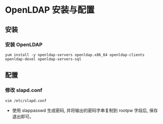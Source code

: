 # OpenLDAP 安装与配置

## 安装
### 安装 OpenLDAP
`yum install -y openldap-servers openldap.x86_64 openldap-clients openldap-devel openldap-servers-sql`


## 配置

### 修改 slapd.conf
`vim /etc/slapd.conf`

* 使用 slappasswd 生成密码, 并将输出的密码字串复制到 rootpw 字段后, 保存退出即可。
